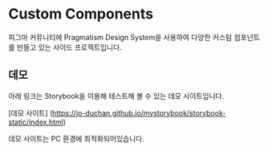 # Custom Components
피그마 커뮤니티에 Pragmatism Design System을 사용하여 다양한 커스텀 컴포넌트를 만들고 있는 사이드 프로젝트입니다.

## 데모
아래 링크는 Storybook을 이용해 테스트해 볼 수 있는 데모 사이트입니다.

[데모 사이트] (https://jo-duchan.github.io/mystorybook/storybook-static/index.html)

데모 사이트는 PC 환경에 최적화되어있습니다.
